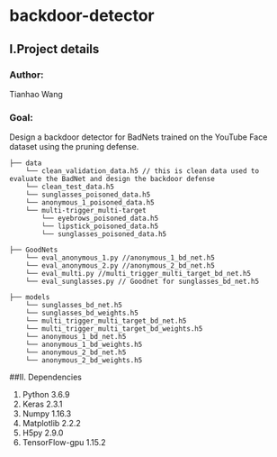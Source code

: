# backdoor-detector

## I.Project details
### Author: 
Tianhao Wang

### Goal: 
Design a backdoor detector for BadNets trained on the YouTube Face dataset using the pruning defense.
    
    ├── data 
        └── clean_validation_data.h5 // this is clean data used to evaluate the BadNet and design the backdoor defense
        └── clean_test_data.h5
        └── sunglasses_poisoned_data.h5
        └── anonymous_1_poisoned_data.h5
        └── multi-trigger_multi-target
            └── eyebrows_poisoned_data.h5
            └── lipstick_poisoned_data.h5
            └── sunglasses_poisoned_data.h5
    
    ├── GoodNets
        └── eval_anonymous_1.py //anonymous_1_bd_net.h5
        └── eval_anonymous_2.py //anonymous_2_bd_net.h5
        └── eval_multi.py //multi_trigger_multi_target_bd_net.h5
        └── eval_sunglasses.py // Goodnet for sunglasses_bd_net.h5
    
    ├── models
        └── sunglasses_bd_net.h5
        └── sunglasses_bd_weights.h5
        └── multi_trigger_multi_target_bd_net.h5
        └── multi_trigger_multi_target_bd_weights.h5
        └── anonymous_1_bd_net.h5
        └── anonymous_1_bd_weights.h5
        └── anonymous_2_bd_net.h5
        └── anonymous_2_bd_weights.h5
    
##II. Dependencies
1. Python 3.6.9
2. Keras 2.3.1
3. Numpy 1.16.3
4. Matplotlib 2.2.2
5. H5py 2.9.0
6. TensorFlow-gpu 1.15.2
     
